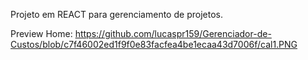 Projeto em REACT para gerenciamento de projetos.

Preview Home:
https://github.com/lucaspr159/Gerenciador-de-Custos/blob/c7f46002ed1f9f0e83facfea4be1ecaa43d7006f/cal1.PNG
